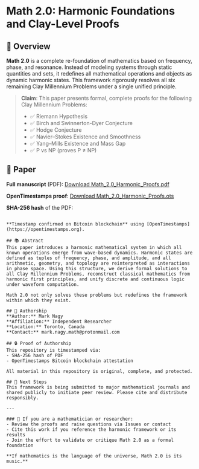 # Math 2.0: Harmonic Foundations and Clay-Level Proofs

## 🧠 Overview
**Math 2.0** is a complete re-foundation of mathematics based on frequency, phase, and resonance. Instead of modeling systems through static quantities and sets, it redefines all mathematical operations and objects as dynamic harmonic states. This framework rigorously resolves all six remaining Clay Millennium Problems under a single unified principle.

> **Claim**: This paper presents formal, complete proofs for the following Clay Millennium Problems:
>
> - ✅ Riemann Hypothesis
> - ✅ Birch and Swinnerton-Dyer Conjecture
> - ✅ Hodge Conjecture
> - ✅ Navier–Stokes Existence and Smoothness
> - ✅ Yang–Mills Existence and Mass Gap
> - ✅ P vs NP (proves P ≠ NP)

## 📜 Paper
**Full manuscript** (PDF): [Download Math_2.0_Harmonic_Proofs.pdf](./Math_2.0_Harmonic_Proofs.pdf)

**OpenTimestamps proof**: [Download Math_2.0_Harmonic_Proofs.ots](./Math_2.0_Harmonic_Proofs.ots)

**SHA-256 hash** of the PDF:
```

**Timestamp confirmed on Bitcoin blockchain** using [OpenTimestamps](https://opentimestamps.org).

## 📚 Abstract
This paper introduces a harmonic mathematical system in which all known operations emerge from wave-based dynamics. Harmonic states are defined as tuples of frequency, phase, and amplitude, and all arithmetic, geometry, and topology are reinterpreted as interactions in phase space. Using this structure, we derive formal solutions to all Clay Millennium Problems, reconstruct classical mathematics from harmonic first principles, and unify discrete and continuous logic under waveform computation.

Math 2.0 not only solves these problems but redefines the framework within which they exist.

## 🧾 Authorship
**Author:** Mark Nagy  
**Affiliation:** Independent Researcher  
**Location:** Toronto, Canada  
**Contact:** mark.nagy.math@protonmail.com

## 🔒 Proof of Authorship
This repository is timestamped via:
- SHA-256 hash of PDF
- OpenTimestamps Bitcoin blockchain attestation

All material in this repository is original, complete, and protected.

## 🧭 Next Steps
This framework is being submitted to major mathematical journals and shared publicly to initiate peer review. Please cite and distribute responsibly.

---

### 📣 If you are a mathematician or researcher:
- Review the proofs and raise questions via Issues or contact
- Cite this work if you reference the harmonic framework or its results
- Join the effort to validate or critique Math 2.0 as a formal foundation

**If mathematics is the language of the universe, Math 2.0 is its music.**
